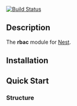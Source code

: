 [![Build Status](https://travis-ci.org/sergey-telpuk/nestjs-rbac.svg?branch=master)](https://travis-ci.org/sergey-telpuk/nestjs-rbac)
## Description
The **rbac** module for [Nest](https://github.com/nestjs/nest).

## Installation


## Quick Start

### Structure